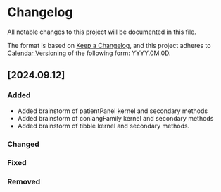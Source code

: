 # Changelog

All notable changes to this project will be documented in this file.

The format is based on [Keep a Changelog](https://keepachangelog.com/en/1.1.0/),
and this project adheres to [Calendar Versioning](https://calver.org/) of
the following form: YYYY.0M.0D.


## [2024.09.12]

### Added

- Added brainstorm of patientPanel kernel and secondary methods
- Added brainstorm of conlangFamily kernel and secondary methods
- Added brainstorm of tibble kernel and secondary methods.

### Changed


### Fixed


### Removed



